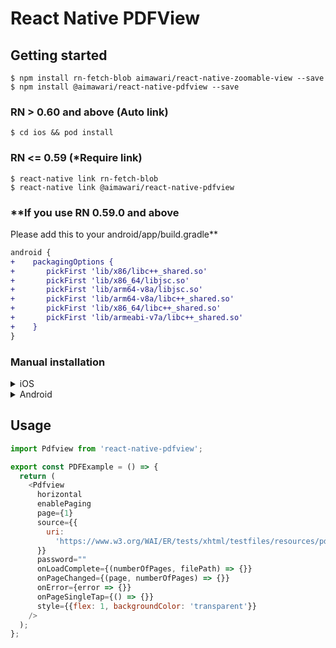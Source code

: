 # React Native PDFView

## Getting started

```
$ npm install rn-fetch-blob aimawari/react-native-zoomable-view --save
$ npm install @aimawari/react-native-pdfview --save
```

### RN > 0.60 and above (Auto link)

`$ cd ios && pod install`

### RN <= 0.59 (*Require link)

```
$ react-native link rn-fetch-blob
$ react-native link @aimawari/react-native-pdfview
```

### **If you use RN 0.59.0 and above
Please add this to your android/app/build.gradle**
```diff
android {
+    packagingOptions {
+       pickFirst 'lib/x86/libc++_shared.so'
+       pickFirst 'lib/x86_64/libjsc.so'
+       pickFirst 'lib/arm64-v8a/libjsc.so'
+       pickFirst 'lib/arm64-v8a/libc++_shared.so'
+       pickFirst 'lib/x86_64/libc++_shared.so'
+       pickFirst 'lib/armeabi-v7a/libc++_shared.so'
+    }
}
```

### Manual installation
<details>
  <summary>iOS</summary>
1. In XCode, in the project navigator, right click `Libraries` ➜ `Add Files to [your project's name]`
2. Go to `node_modules` ➜ `react-native-pdfview` and add `Pdfview.xcodeproj`
3. In XCode, in the project navigator, select your project. Add `libPdfview.a` to your project's `Build Phases` ➜ `Link Binary With Libraries`
4. Run your project (`Cmd+R`)<
</details>

<details>
  <summary>Android</summary>
1. Open up `android/app/src/main/java/[...]/MainApplication.java`

- Add `import com.aimawari.pdfview.PdfviewPackage;` to the imports at the top of the file
- Add `new PdfviewPackage()` to the list returned by the `getPackages()` method

2. Append the following lines to `android/settings.gradle`:
   ```
   include ':react-native-pdfview'
   project(':react-native-pdfview').projectDir = new File(rootProject.projectDir, 	'../node_modules/react-native-pdfview/android')
   ```
3. Insert the following lines inside the dependencies block in `android/app/build.gradle`:
   ```
     compile project(':react-native-pdfview')
   ```
</details>

## Usage

```javascript
import Pdfview from 'react-native-pdfview';

export const PDFExample = () => {
  return (
    <Pdfview
      horizontal
      enablePaging
      page={1}
      source={{
        uri:
          'https://www.w3.org/WAI/ER/tests/xhtml/testfiles/resources/pdf/dummy.pdf',
      }}
      password=""
      onLoadComplete={(numberOfPages, filePath) => {}}
      onPageChanged={(page, numberOfPages) => {}}
      onError={error => {}}
      onPageSingleTap={() => {}}
      style={{flex: 1, backgroundColor: 'transparent'}}
    />
  );
};
```
